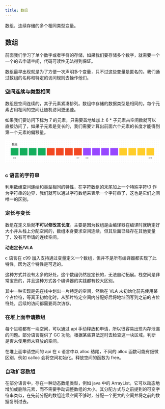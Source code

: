 ```yaml
---
title: 数组
---
```


数组，连续存储的多个相同类型变量。

## 数组

前面我们学习了单个数字或者字符的存储，如果我们要存储多个数字，就需要一个一个的去申请空间，代码可读性无法得到保证。

数组最早出现就是为了方便一次声明多个变量，只不过这些变量是匿名的。我们通过数组的名称和特定的访问规则去操作他们。

### 空间连续与类型相同

数组是空间连续的，其子元素紧凑排列。数组中存储的数据类型是相同的，每个元素占用相同的空间让随机访问更迅速。

如果我们要访问下标为 7 的元素，只需要首地址加上 6 \* 子元素占空间数就可以直接访问了，如果子元素是变长的，我们需要计算出前面六个元素的长度才能得到第一个元素的偏移量。

![array](./assets/array.png)

### c 语言的字符串

利用数组空间连续和类型相同的特性，在字符数组的末尾加上一个特殊字符\0 作为字符串的边界，我们就可以通过字符数组来表示一个字符串了，这也是它们之间唯一的区别。

### 定长与变长

数组在定义后就**不可以修改其长度**。主要是因为数组是由编译器在编译时就确定好大小并从栈上分配空间的，数组本身要求空间连续，但其后面已经存在其他变量了，没有可申请的连续空间。

**动态定长/VLA**

c 语言在 c99 加入支持通过变量定义一个数组，但并不是所有编译器都实现了此特性，因为这个特性是可选的。

这种方式并没有太多的好处，这个数组仍然是定长的，无法自动拓展。栈空间是非常宝贵的，并且这种方式各个编译器的实践都有较大区别。

其中一种实现是先在栈中划出一片特定的空间，然后在 VLA 未初始化前先使用某个占位符，等真正初始化时，从那片特定空间内分配好后将地址回写到之前的占位符处，后续的访问都需要两次访存。

### 在堆上面申请数组

每个进程都有一块空间，可以通过 api 手动释放和申请，所以很容易出现内存泄漏的问题。部分语言提供了 GC 功能，根据某些算法定时去检查这一块区域，判断是否未使用但未释放的空间。

在堆上面申请空间的 api 在 c 语言中以 alloc 结尾，不同的 alloc 函数可能有细微区别，例如 calloc 会将空间初始化。释放空间的函数为 free。

### 自动扩容数组

在部分语言中，存在一种动态数组类型，例如 java 中的 ArrayList，它可以动态地增加或删除元素，而不需要手动调整数组的大小。其分配方式与之前提到的可变字符串类似，在先前分配的数组连续空间不够时，分配一个更大的空间并将之前的数据复制过去。
